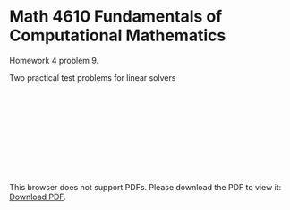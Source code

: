 # Math 4610 Fundamentals of Computational Mathematics
Homework 4 problem 9.

Two practical test problems for linear solvers

<object data="https://gbmitchell.github.io/math4610/HW4/problem11.pdf" type="application/pdf" width="700px" height="700px">
    <embed src="https://gbmitchell.github.io/math4610/HW4/problem11.pdf">
        <p>This browser does not support PDFs. Please download the PDF to view it: <a href="http://gbmitchell.github.io/math4610/HW4/problem11.pdf">Download PDF</a>.</p>
    </embed>
</object>
